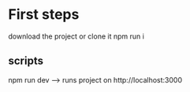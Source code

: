 # First steps

download the project or clone it
npm run i

## scripts
npm run dev --> runs project on http://localhost:3000
